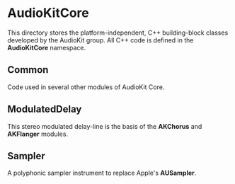 # AudioKitCore

This directory stores the platform-independent, C++ building-block classes developed by the AudioKit group. All C++ code is defined in the **AudioKitCore** namespace.

## Common
Code used in several other modules of AudioKit Core.

## ModulatedDelay
This stereo modulated delay-line is the basis of the **AKChorus** and **AKFlanger** modules.

## Sampler
A polyphonic sampler instrument to replace Apple's **AUSampler**.
